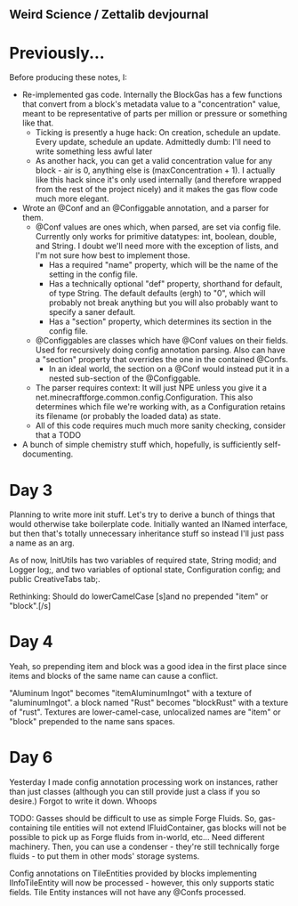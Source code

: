 Weird Science / Zettalib devjournal
-----------------------------------

Previously...
=============
Before producing these notes, I:
* Re-implemented gas code. Internally the BlockGas has a few functions that convert from a block's metadata value to a "concentration" value, meant to be representative of parts per million or pressure or something like that.
	- Ticking is presently a huge hack: On creation, schedule an update. Every update, schedule an update. Admittedly dumb: I'll need to write something less awful later
	- As another hack, you can get a valid concentration value for any block - air is 0, anything else is (maxConcentration + 1). I actually like this hack since it's only used internally (and therefore wrapped from the rest of the project nicely) and it makes the gas flow code much more elegant.
* Wrote an @Conf and an @Configgable annotation, and a parser for them.
	- @Conf values are ones which, when parsed, are set via config file. Currently only works for primitive datatypes: int, boolean, double, and String. I doubt we'll need more with the exception of lists, and I'm not sure how best to implement those.
		+ Has a required "name" property, which will be the name of the setting in the config file.
		+ Has a technically optional "def" property, shorthand for default, of type String. The default defaults (ergh) to "0", which will probably not break anything but you will also probably want to specify a saner default.
		+ Has a "section" property, which determines its section in the config file.
	- @Configgables are classes which have @Conf values on their fields. Used for recursively doing config annotation parsing. Also can have a "section" property that overrides the one in the contained @Confs.
		+ In an ideal world, the section on a @Conf would instead put it in a nested sub-section of the @Configgable.
	- The parser requires context: It will just NPE unless you give it a net.minecraftforge.common.config.Configuration. This also determines which file we're working with, as a Configuration retains its filename (or probably the loaded data) as state.
	- All of this code requires much much more sanity checking, consider that a TODO
* A bunch of simple chemistry stuff which, hopefully, is sufficiently self-documenting.

Day 3
=====
Planning to write more init stuff. Let's try to derive a bunch of things that would otherwise take boilerplate code.
Initially wanted an INamed interface, but then that's totally unnecessary inheritance stuff so instead I'll just pass a name as an arg.

As of now, InitUtils has two variables of required state, String modid; and Logger log;, and two variables of optional state, Configuration config; and public CreativeTabs tab;.

Rethinking: Should do lowerCamelCase [s]and no prepended "item" or "block".[/s]

Day 4
=====
Yeah, so prepending item and block was a good idea in the first place since items and blocks of the same name can cause a conflict.

"Aluminum Ingot" becomes "itemAluminumIngot" with a texture of "aluminumIngot". a block named "Rust" becomes "blockRust" with a texture of "rust". Textures are lower-camel-case, unlocalized names are "item" or "block" prepended to the name sans spaces.

Day 6
=========
Yesterday I made config annotation processing work on instances, rather than just classes (although you can still provide just a class if you so desire.) Forgot to write it down. Whoops

TODO: Gasses should be difficult to use as simple Forge Fluids. So, gas-containing tile entities will not extend IFluidContainer, gas blocks will not be possible to pick up as Forge fluids from in-world, etc... Need different machinery. Then, you can use a condenser - they're still technically forge fluids - to put them in other mods' storage systems.

Config annotations on TileEntities provided by blocks implementing IInfoTileEntity will now be processed - however, this only supports static fields. Tile Entity instances will not have any @Confs processed. 
